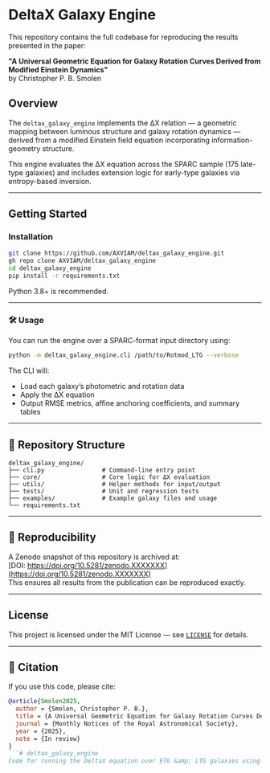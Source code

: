 # DeltaX Galaxy Engine

This repository contains the full codebase for reproducing the results presented in the paper:

**"A Universal Geometric Equation for Galaxy Rotation Curves Derived from Modified Einstein Dynamics"**  
by Christopher P. B. Smolen

## Overview

The `deltax_galaxy_engine` implements the ΔX relation — a geometric mapping between luminous structure and galaxy rotation dynamics — derived from a modified Einstein field equation incorporating information-geometry structure.

This engine evaluates the ΔX equation across the SPARC sample (175 late-type galaxies) and includes extension logic for early-type galaxies via entropy-based inversion.

---

## Getting Started

### Installation

```bash
git clone https://github.com/AXVIAM/deltax_galaxy_engine.git
gh repo clone AXVIAM/deltax_galaxy_engine
cd deltax_galaxy_engine
pip install -r requirements.txt
```

Python 3.8+ is recommended.

---

### 🛠 Usage

You can run the engine over a SPARC-format input directory using:

```bash
python -m deltax_galaxy_engine.cli /path/to/Rotmod_LTG --verbose
```

The CLI will:
- Load each galaxy’s photometric and rotation data
- Apply the ΔX equation
- Output RMSE metrics, affine anchoring coefficients, and summary tables

---

## 📂 Repository Structure

```
deltax_galaxy_engine/
├── cli.py                # Command-line entry point
├── core/                 # Core logic for ΔX evaluation
├── utils/                # Helper methods for input/output
├── tests/                # Unit and regression tests
├── examples/             # Example galaxy files and usage
└── requirements.txt
```

---

## 📄 Reproducibility

A Zenodo snapshot of this repository is archived at:  
[DOI: https://doi.org/10.5281/zenodo.XXXXXXX](https://doi.org/10.5281/zenodo.XXXXXXX)  
This ensures all results from the publication can be reproduced exactly.

---

## License

This project is licensed under the MIT License — see [`LICENSE`](./LICENSE) for details.

---

## 🧾 Citation

If you use this code, please cite:

```bibtex
@article{Smolen2025,
  author = {Smolen, Christopher P. B.},
  title = {A Universal Geometric Equation for Galaxy Rotation Curves Derived from Modified Einstein Dynamics},
  journal = {Monthly Notices of the Royal Astronomical Society},
  year = {2025},
  note = {In review}
}
```# deltax_galaxy_engine
Code for running the DeltaX equation over ETG &amp; LTG galaxies using the SPARC datasets
